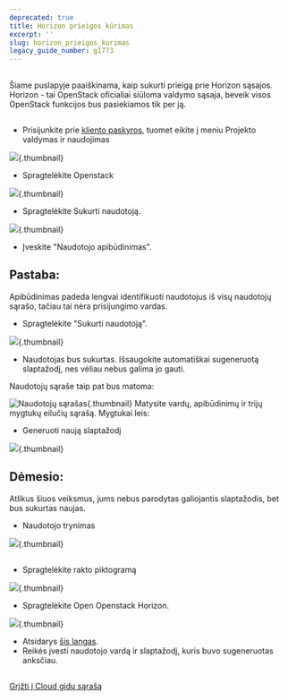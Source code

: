 ```yaml
---
deprecated: true
title: Horizon prieigos kūrimas
excerpt: ''
slug: horizon_prieigos_kurimas
legacy_guide_number: g1773
---
```



## 
Šiame puslapyje paaiškinama, kaip sukurti prieigą prie Horizon sąsajos. Horizon - tai OpenStack oficialiai siūloma valdymo sąsaja, beveik visos OpenStack funkcijos bus pasiekiamos tik per ją.


## 

- Prisijunkite prie [kliento paskyros](https://www.ovh.com/manager/cloud/), tuomet eikite į meniu Projekto valdymas ir naudojimas



![](images/img_2879.jpg){.thumbnail}

- Spragtelėkite Openstack



![](images/img_2880.jpg){.thumbnail}

- Spragtelėkite Sukurti naudotoją.



![](images/img_2702.jpg){.thumbnail}

- Įveskite "Naudotojo apibūdinimas".



## Pastaba:
Apibūdinimas padeda lengvai identifikuoti naudotojus iš visų naudotojų sąrašo, tačiau tai nėra prisijungimo vardas.

- Spragtelėkite "Sukurti naudotoją".



![](images/img_2703.jpg){.thumbnail}

- Naudotojas bus sukurtas. Išsaugokite automatiškai sugeneruotą slaptažodį, nes vėliau nebus galima jo gauti.


Naudotojų sąraše taip pat bus matoma:

![Naudotojų sąrašas](images/img_2704.jpg){.thumbnail}
Matysite vardų, apibūdinimų ir trijų mygtukų eilučių sąrašą. Mygtukai leis:

- Generuoti naują slaptažodį



![](images/img_2628.jpg){.thumbnail}

## Dėmesio:
Atlikus šiuos veiksmus, jums nebus parodytas galiojantis slaptažodis, bet bus sukurtas naujas.

- Naudotojo trynimas



![](images/img_2629.jpg){.thumbnail}


## 

- Spragtelėkite rakto piktogramą



![](images/img_3031.jpg){.thumbnail}

- Spragtelėkite Open Openstack Horizon.



![](images/img_3032.jpg){.thumbnail}

- Atsidarys [šis langas](https://horizon.cloud.ovh.net/project/).
- Reikės įvesti naudotojo vardą ir slaptažodį, kuris buvo sugeneruotas anksčiau.




## 
[Grįžti į Cloud gidų sąrašą]({legacy}1785)

